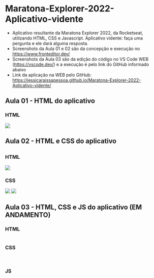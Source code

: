 # Maratona-Explorer-2022-Aplicativo-vidente

- Aplicativo resultante da Maratona Explorer 2022, da Rocketseat, utilizando HTML, CSS e Javascript. Aplicativo vidente: faça uma pergunta e ele dará alguma resposta. 
- Screenshots da Aula 01 e 02 são da concepção e execução no https://www.fronteditor.dev/
- Screenshots da Aula 03 são da edição do código no VS Code WEB (https://vscode.dev/) e a execução é pelo link do GitHub informado abaixo
- Link da aplicação na WEB pelo GitHub: https://jessicaraissapessoa.github.io/Maratona-Explorer-2022-Aplicativo-vidente/

##



## Aula 01 - HTML do aplicativo
  
### HTML
  <img src="https://user-images.githubusercontent.com/103599234/172263313-92f53279-3009-4ba1-b218-08c80f5b3864.png"/>

##



## Aula 02 - HTML e CSS do aplicativo

##

### HTML
  <img src="https://user-images.githubusercontent.com/103599234/173204030-ef9cc1c7-41c9-4f65-ba3d-74da5a3c9f0d.png"/>
  <br>
  
### CSS
  <img src="https://user-images.githubusercontent.com/103599234/173204276-cb7e1c85-2cbe-4cea-b36e-0569766986d5.png"/>
  <img src="https://user-images.githubusercontent.com/103599234/173204280-2a6e020a-e602-4093-831c-338dc9c65bca.png"/>
  
##



## Aula 03 - HTML, CSS e JS do aplicativo (EM ANDAMENTO)
  
### HTML
  <img src=""/>
  <br>
  
### CSS
  <img src=""/>
  <img src=""/>
  <br>

### JS
  <img src=""/>
  <img src=""/>
  
  
